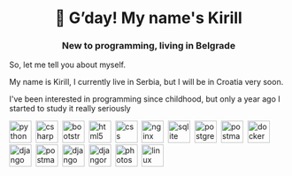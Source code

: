 <div id="header" align="center">
    <h1>🫡 G’day! My name's Kirill </h1>
    <h3>New to programming, living in Belgrade</h3>
</div>

So, let me tell you about myself.

My name is Kirill, I currently live in Serbia, but I will be in Croatia very soon. 

I've been interested in programming since childhood, but only a year ago I started to study it really seriously

<img src="https://cdn.jsdelivr.net/gh/devicons/devicon@latest/icons/python/python-plain-wordmark.svg" title="python" width="40" height="40"/>&nbsp;
<img src="https://cdn.jsdelivr.net/gh/devicons/devicon@latest/icons/csharp/csharp-plain.svg" title="csharp" width="40" height="40"/>&nbsp;
<img src="https://cdn.jsdelivr.net/gh/devicons/devicon@latest/icons/bootstrap/bootstrap-original.svg" title="bootstrap" width="40" height="40"/>&nbsp;
<img src="https://cdn.jsdelivr.net/gh/devicons/devicon@latest/icons/html5/html5-plain.svg" title="html5" width="40" height="40"/>&nbsp;
<img src="https://cdn.jsdelivr.net/gh/devicons/devicon@latest/icons/css3/css3-original.svg" title="css" width="40" height="40"/>&nbsp;
<img src="https://cdn.jsdelivr.net/gh/devicons/devicon@latest/icons/nginx/nginx-original.svg" title="nginx" width="40" height="40"/>&nbsp;
<img src="https://cdn.jsdelivr.net/gh/devicons/devicon@latest/icons/sqlite/sqlite-original-wordmark.svg" title="sqlite" width="40" height="40"/>&nbsp;
<img src="https://cdn.jsdelivr.net/gh/devicons/devicon@latest/icons/postgresql/postgresql-original-wordmark.svg" title="postgres" width="40" height="40"/>&nbsp;
<img src="https://cdn.jsdelivr.net/gh/devicons/devicon@latest/icons/postman/postman-original-wordmark.svg" title="postman" width="40" height="40"/>&nbsp;
<img src="https://cdn.jsdelivr.net/gh/devicons/devicon@latest/icons/docker/docker-original-wordmark.svg" title="docker" width="40" height="40"/>&nbsp;
<img src="https://cdn.jsdelivr.net/gh/devicons/devicon@latest/icons/django/django-plain.svg" title="django" width="40" height="40"/>&nbsp;
<img src="https://cdn.jsdelivr.net/gh/devicons/devicon@latest/icons/postman/postman-original-wordmark.svg" title="postman" width="40" height="40"/>&nbsp;
<img src="https://cdn.jsdelivr.net/gh/devicons/devicon@latest/icons/django/django-plain-wordmark.svg" title="django" width="40" height="40"/>&nbsp;
<img src="https://cdn.jsdelivr.net/gh/devicons/devicon@latest/icons/djangorest/djangorest-line.svg" title="djangorest" width="40" height="40"/>&nbsp;
<img src="https://cdn.jsdelivr.net/gh/devicons/devicon@latest/icons/photoshop/photoshop-plain.svg" title="photoshop" width="40" height="40"/>&nbsp;
<img src="https://cdn.jsdelivr.net/gh/devicons/devicon@latest/icons/linux/linux-plain.svg" title="linux" width="40" height="40"/>&nbsp;


